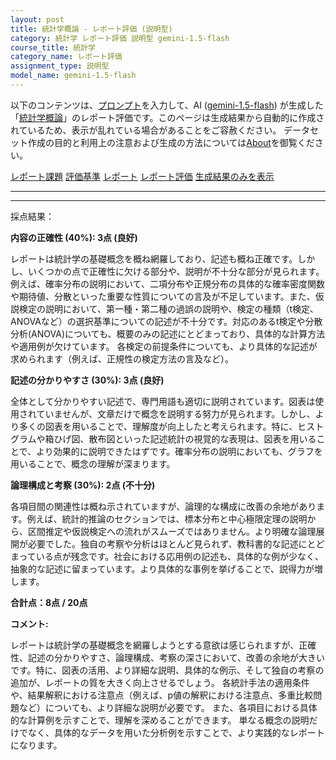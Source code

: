 ```yaml
---
layout: post
title: 統計学概論 - レポート評価 (説明型)
category: 統計学 レポート評価 説明型 gemini-1.5-flash
course_title: 統計学
category_name: レポート評価
assignment_type: 説明型
model_name: gemini-1.5-flash
---
```


以下のコンテンツは、[プロンプト](http://127.0.0.1:8000/generated/統計学/gemini-1.5-flash/prompt_レポート評価-説明型.md)を入力して、AI ([gemini-1.5-flash](contents/gemini-1.5-flash)) が生成した「[統計学概論](/contents/統計学/)」のレポート評価です。このページは生成結果から自動的に作成されているため、表示が乱れている場合があることをご容赦ください。
データセット作成の目的と利用上の注意および生成の方法については[About](/About)を御覧ください。

[レポート課題](../レポート課題-説明型)
[評価基準](../評価基準-説明型)
[レポート](../レポート-説明型)
[レポート評価](../レポート評価-説明型)
[生成結果のみを表示](http://127.0.0.1:8000/generated/統計学/gemini-1.5-flash/レポート評価-説明型.md)
  

***
***
  
採点結果：

**内容の正確性 (40%): 3点 (良好)**

レポートは統計学の基礎概念を概ね網羅しており、記述も概ね正確です。しかし、いくつかの点で正確性に欠ける部分や、説明が不十分な部分が見られます。例えば、確率分布の説明において、二項分布や正規分布の具体的な確率密度関数や期待値、分散といった重要な性質についての言及が不足しています。また、仮説検定の説明において、第一種・第二種の過誤の説明や、検定の種類（t検定、ANOVAなど）の選択基準についての記述が不十分です。対応のあるt検定や分散分析(ANOVA)についても、概要のみの記述にとどまっており、具体的な計算方法や適用例が欠けています。  各検定の前提条件についても、より具体的な記述が求められます（例えば、正規性の検定方法の言及など）。


**記述の分かりやすさ (30%): 3点 (良好)**

全体として分かりやすい記述で、専門用語も適切に説明されています。図表は使用されていませんが、文章だけで概念を説明する努力が見られます。しかし、より多くの図表を用いることで、理解度が向上したと考えられます。特に、ヒストグラムや箱ひげ図、散布図といった記述統計の視覚的な表現は、図表を用いることで、より効果的に説明できたはずです。確率分布の説明においても、グラフを用いることで、概念の理解が深まります。


**論理構成と考察 (30%): 2点 (不十分)**

各項目間の関連性は概ね示されていますが、論理的な構成に改善の余地があります。例えば、統計的推論のセクションでは、標本分布と中心極限定理の説明から、区間推定や仮説検定への流れがスムーズではありません。より明確な論理展開が必要でした。独自の考察や分析はほとんど見られず、教科書的な記述にとどまっている点が残念です。社会における応用例の記述も、具体的な例が少なく、抽象的な記述に留まっています。より具体的な事例を挙げることで、説得力が増します。


**合計点：8点 / 20点**


**コメント:**

レポートは統計学の基礎概念を網羅しようとする意欲は感じられますが、正確性、記述の分かりやすさ、論理構成、考察の深さにおいて、改善の余地が大きいです。特に、図表の活用、より詳細な説明、具体的な例示、そして独自の考察の追加が、レポートの質を大きく向上させるでしょう。  各統計手法の適用条件や、結果解釈における注意点（例えば、p値の解釈における注意点、多重比較問題など）についても、より詳細な説明が必要です。  また、各項目における具体的な計算例を示すことで、理解を深めることができます。  単なる概念の説明だけでなく、具体的なデータを用いた分析例を示すことで、より実践的なレポートになります。
